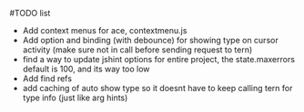 #TODO list

- Add context menus for ace, contextmenu.js
- Add option and binding (with debounce) for showing type on cursor activity (make sure not in call before sending request to tern)
- find a way to update jshint options for entire project, the state.maxerrors default is 100, and its way too low
- Add find refs
- add caching of auto show type so it doesnt have to keep calling tern for type info (just like arg hints)